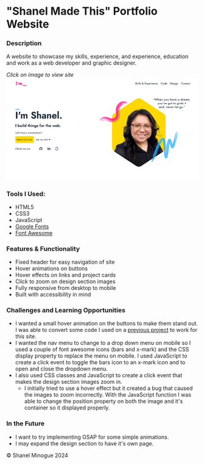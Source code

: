 # "Shanel Made This" Portfolio Website

### Description

A website to showcase my skills, experience, and experience, education and work as a web developer and graphic designer.

_Click on image to view site_
[![Hero Screenshot](/assets/img/shanel-made-this-hero.jpg) ](https://shanelmadethis.com/)

### Tools I Used:

-   HTML5
-   CSS3
-   JavaScript
-   [Google Fonts](https://fonts.google.com/)
-   [Font Awesome](https://fontawesome.com/)

### Features & Functionality

-   Fixed header for easy navigation of&nbsp;site
-   Hover animations on&nbsp;buttons
-   Hover effects on links and project&nbsp;cards
-   Click to zoom on design section&nbsp;images
-   Fully responsive from desktop to&nbsp;mobile
-   Built with accessibility in&nbsp;mind

### Challenges and Learning Opportunities

-   I wanted a small hover animation on the buttons to make them stand out. I was able to convert some code I used on a [previous project](https://shanelbb-creative.netlify.app/index.html) to work for this&nbsp;site.
-   I wanted the nav menu to change to a drop down menu on mobile so I used a couple of font awesome icons (bars and x-mark) and the CSS display property to replace the menu on mobile. I used JavaScript to create a click event to toggle the bars icon to an x-mark icon and to open and close the dropdown&nbsp;menu.
-   I also used CSS classes and JavaScript to create a click event that makes the design section images zoom&nbsp;in.
    -   I initially tried to use a hover effect but it created a bug that caused the images to zoom incorrectly. With the JavaScript function I was able to change the position property on both the image and it's container so it displayed&nbsp;properly.

### In the Future

-   I want to try implementing GSAP for some simple&nbsp;animations.
-   I may expand the design section to have it's own&nbsp;page.

&copy; Shanel Minogue 2024
